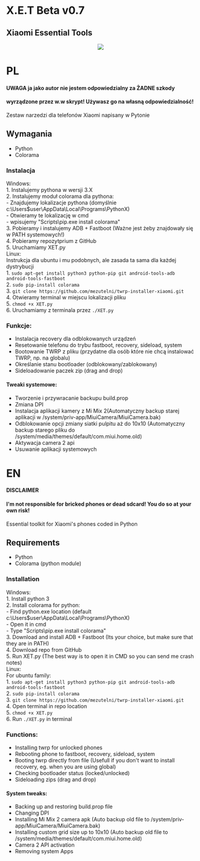 # X.E.T Beta v0.7
## Xiaomi Essential Tools

<center><img src="https://github.com/mezutelni/twrp-installer-xiaomi/blob/master/xet.png"/></center>

# PL


#### UWAGA ja jako autor nie jestem odpowiedzialny za ŻADNE szkody
#### wyrządzone przez w.w skrypt! Używasz go na własną odpowiedzialność!

Zestaw narzedzi dla telefonów Xiaomi napisany w Pytonie

## Wymagania
- Python
- Colorama

### Instalacja
Windows:<br>
    1. Instalujemy pythona w wersji 3.X<br>
    2. Instalujemy moduł colorama dla pythona:<br>
       - Znajdujemy lokalizacje pythona (domyślnie c:\Users\$user\AppData\Local\Programs\PythonX\)<br>
       - Otwieramy te lokalizację w cmd<br>
       - wpisujemy "Scripts\pip.exe install colorama"<br>
    3. Pobieramy i instalujemy ADB + Fastboot (Ważne jest żeby znajdowały się w PATH systemowych!)<br>
    4. Pobieramy repozytprium z GitHub<br>
    5. Uruchamiamy XET.py<br>
Linux:<br>
    Instrukcja dla ubuntu i mu podobnych, ale zasada ta sama dla każdej dystrybucji<br>
    1. `sudo apt-get install python3 python-pip git android-tools-adb android-tools-fastboot`<br>
    2. `sudo pip-install colorama`<br>
    3. `git clone https://github.com/mezutelni/twrp-installer-xiaomi.git`<br>
    4. Otwieramy terminal w miejscu lokalizacji pliku<br>
    5. `chmod +x XET.py`<br>
    6. Uruchamiamy z terminala przez `./XET.py`<br>

### Funkcje:
- Instalacja recovery dla odblokowanych urządzeń<br>
- Resetowanie telefonu do trybu fastboot, recovery, sideload, system<br>
- Bootowanie TWRP z pliku (przydatne dla osób które nie chcą instalować TWRP, np. na globalu)<br>
- Określanie stanu bootloader (odblokowany/zablokowany)<br>
- Sideloadowanie paczek zip (drag and drop)<br>
#### Tweaki systemowe:
- Tworzenie i przywracanie backupu build.prop<br>
- Zmiana DPI<br>
- Instalacja aplikacji kamery z Mi Mix 2(Automatyczny backup starej aplikacji w /system/priv-app/MiuiCamera/MiuiCamera.bak)<br>
- Odblokowanie opcji zmiany siatki pulpitu aż do 10x10 (Automatyczny backup starego pliku do /system/media/themes/default/com.miui.home.old)<br>
- Aktywacja camera 2 api<br>
- Usuwanie aplikacji systemowych<br>

# EN

#### DISCLAIMER
#### I'm not responsible for bricked phones or dead sdcard! You do so at your own risk!

Essential toolkit for Xiaomi's phones coded in Python

## Requirements
- Python
- Colorama (python module)


### Installation

Windows:<br>
    1. Install python 3<br>
    2. Install colorama for python:<br>
       - Find python.exe location (default c:\Users\$user\AppData\Local\Programs\PythonX\)<br>
       - Open it in cmd<br>
       - Type "Scripts\pip.exe install colorama"<br>
    3. Download and install ADB + Fastboot (Its your choice, but make sure that they are in PATH)<br>
    4. Download repo from GitHub<br>
    5. Run XET.py (The best way is to open it in CMD so you can send me crash notes)<br>
Linux:<br>
    For ubuntu family:<br>
    1. `sudo apt-get install python3 python-pip git android-tools-adb android-tools-fastboot`<br>
    2. `sudo pip-install colorama`<br>
    3. `git clone https://github.com/mezutelni/twrp-installer-xiaomi.git`<br>
    4. Open terminal in repo location<br>
    5. `chmod +x XET.py`<br>
    6. Run `./XET.py` in terminal<br>


### Functions:
- Installing twrp for unlocked phones<br>
- Rebooting phone to fastboot, recovery, sideload, system<br>
- Booting twrp directly from file (Usefull if you don't want to install recovery, eg. when you are using global)<br>
- Checking bootloader status (locked/unlocked)<br>
- Sideloading zips (drag and drop)<br>
#### System tweaks:
- Backing up and restoring build.prop file<br>
- Changing DPI<br>
- Installing Mi Mix 2 camera apk (Auto backup old file to /system/priv-app/MiuiCamera/MiuiCamera.bak)<br>
- Installing custom grid size up to 10x10 (Auto backup old file to /system/media/themes/default/com.miui.home.old)<br>
- Camera 2 API activation<br>
- Removing system Apps<br>